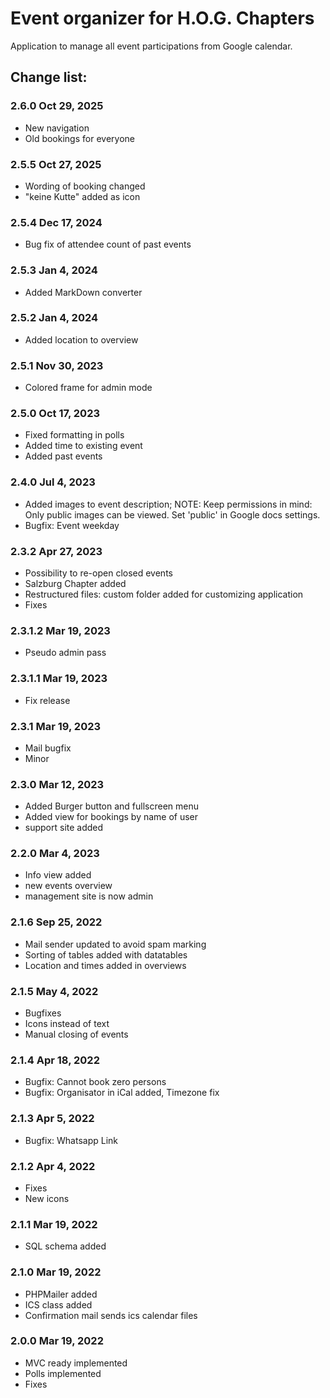 # Event organizer for H.O.G. Chapters

Application to manage all event participations from Google calendar.
 
## Change list:

### 2.6.0 Oct 29, 2025
- New navigation
- Old bookings for everyone

### 2.5.5 Oct 27, 2025
- Wording of booking changed
- "keine Kutte" added as icon

### 2.5.4 Dec 17, 2024
- Bug fix of attendee count of past events

### 2.5.3 Jan 4, 2024
- Added MarkDown converter

### 2.5.2 Jan 4, 2024
- Added location to overview

### 2.5.1 Nov 30, 2023
- Colored frame for admin mode

### 2.5.0 Oct 17, 2023
- Fixed formatting in polls
- Added time to existing event
- Added past events

### 2.4.0 Jul 4, 2023
- Added images to event description; NOTE: Keep permissions in mind: Only public images can be viewed. Set 'public' in Google docs settings.
- Bugfix: Event weekday

### 2.3.2 Apr 27, 2023
- Possibility to re-open closed events
- Salzburg Chapter added
- Restructured files: custom folder added for customizing application
- Fixes

### 2.3.1.2 Mar 19, 2023
- Pseudo admin pass

### 2.3.1.1 Mar 19, 2023
- Fix release

### 2.3.1 Mar 19, 2023
- Mail bugfix
- Minor

### 2.3.0 Mar 12, 2023
- Added Burger button and fullscreen menu
- Added view for bookings by name of user
- support site added

### 2.2.0 Mar 4, 2023
- Info view added
- new events overview
- management site is now admin

### 2.1.6 Sep 25, 2022
- Mail sender updated to avoid spam marking
- Sorting of tables added with datatables
- Location and times added in overviews

### 2.1.5 May 4, 2022
- Bugfixes
- Icons instead of text
- Manual closing of events

### 2.1.4 Apr 18, 2022
- Bugfix: Cannot book zero persons
- Bugfix: Organisator in iCal added, Timezone fix

### 2.1.3 Apr 5, 2022
- Bugfix: Whatsapp Link

### 2.1.2 Apr 4, 2022
- Fixes
- New icons

### 2.1.1 Mar 19, 2022
- SQL schema added

### 2.1.0 Mar 19, 2022
- PHPMailer added
- ICS class added
- Confirmation mail sends ics calendar files

### 2.0.0 Mar 19, 2022
- MVC ready implemented
- Polls implemented
- Fixes